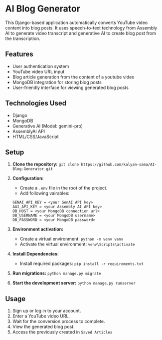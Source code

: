 # AI Blog Generator

This Django-based application automatically converts YouTube video content into blog posts. It uses speech-to-text technology from Assembly AI to generate video transcript and generative AI to create blog post from the transcription.

## Features

- User authentication system
- YouTube video URL input
- Blog article generation from the content of a youtube video
- MongoDB integration for storing blog posts
- User-friendly interface for viewing generated blog posts

## Technologies Used

- Django
- MongoDB
- Generative AI (Model: gemini-pro)
- AssemblyAI API
- HTML/CSS/JavaScript

## Setup

1. **Clone the repository:** 
    `git clone https://github.com/kalyan-sama/AI-Blog-Generator.git`

2. **Configuration:**
   - Create a `.env` file in the root of the project.
   - Add following vairables:
    ```
    GENAI_API_KEY = <your GenAI API key>
    AAI_API_KEY = <your Assembly AI API key>
    DB_HOST = <your MongoDB connection url>
    DB_USERNAME = <your MongoDB username>
    DB_PASSWORD = <your MongoDB password>
    ```

3. **Environment activation:**
   - Create a virtual environment: `python -m venv venv`
   - Activate the virtual environment: `venv\Scripts\activate`

4. **Install Dependencies:**
   - Install required packages: `pip install -r requirements.txt`

5. **Run migrations:**
    `python manage.py migrate`

6. **Start the development server:**
    `python manage.py runserver`

## Usage

1. Sign up or log in to your account.
2. Enter a YouTube video URL.
3. Wait for the conversion process to complete.
4. View the generated blog post.
5. Access the previously created in `Saved Articles`